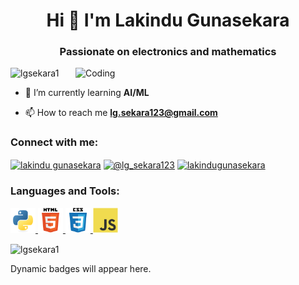 <h1 align="center">Hi 👋 I'm Lakindu Gunasekara</h1>
<h3 align="center">Passionate on electronics and mathematics</h3>
<img src="https://encrypted-tbn0.gstatic.com/images?q=tbn:ANd9GcT1kHEgewyUp-ttr19nwwZ7nUUfCEwfYsJE3w&s"align="right" alt="Coding" width="400" src=https://giphy.com/gifs/dommespace-domme-space-programador-qgQUggAC3Pfv687qPC>

<p align="left"> <img src="https://komarev.com/ghpvc/?username=lgsekara1&label=Profile%20views&color=0e75b6&style=flat" alt="lgsekara1" /> </p>

- 🌱 I’m currently learning **AI/ML**

- 📫 How to reach me **lg.sekara123@gmail.com**

<h3 align="left">Connect with me:</h3>
<p align="left">
<a href="https://linkedin.com/in/lakindu gunasekara" target="blank"><img align="center" src="https://raw.githubusercontent.com/rahuldkjain/github-profile-readme-generator/master/src/images/icons/Social/linked-in-alt.svg" alt="lakindu gunasekara" height="30" width="40" /></a>
<a href="https://www.hackerrank.com/@lg_sekara123" target="blank"><img align="center" src="https://raw.githubusercontent.com/rahuldkjain/github-profile-readme-generator/master/src/images/icons/Social/hackerrank.svg" alt="@lg_sekara123" height="30" width="40" /></a>
<a href="https://www.leetcode.com/lakindugunasekara" target="blank"><img align="center" src="https://raw.githubusercontent.com/rahuldkjain/github-profile-readme-generator/master/src/images/icons/Social/leet-code.svg" alt="lakindugunasekara" height="30" width="40" /></a>
</p>

<h3 align="left">Languages and Tools:</h3>
<p align="left">
  <a href="https://www.python.org" target="_blank" rel="noreferrer"> <img src="https://raw.githubusercontent.com/devicons/devicon/master/icons/python/python-original.svg" alt="python" width="40" height="40"/> </a> 
  <a href="https://www.w3.org/html/" target="_blank" rel="noreferrer"> <img src="https://raw.githubusercontent.com/devicons/devicon/master/icons/html5/html5-original-wordmark.svg" alt="html5" width="40" height="40"/> </a>
  <a href="https://www.w3schools.com/css/" target="_blank" rel="noreferrer"> <img src="https://raw.githubusercontent.com/devicons/devicon/master/icons/css3/css3-original-wordmark.svg" alt="css3" width="40" height="40"/> </a> 
  <a href="https://developer.mozilla.org/en-US/docs/Web/JavaScript" target="_blank" rel="noreferrer"> <img src="https://raw.githubusercontent.com/devicons/devicon/master/icons/javascript/javascript-original.svg" alt="javascript" width="40" height="40"/> </a>
</p>  
<p><img align="center" src="https://github-readme-stats.vercel.app/api/top-langs?username=lgsekara1&show_icons=true&locale=en&layout=compact" alt="lgsekara1" /></p>
<!-- HACKERRANK_BADGES_START -->
Dynamic badges will appear here.
<!-- HACKERRANK_BADGES_END -->
